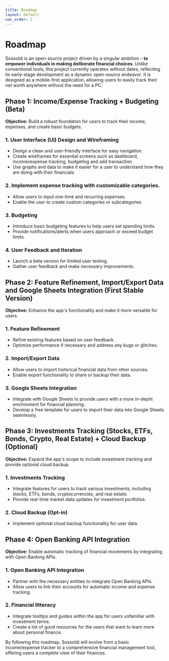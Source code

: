 ```yaml
---
title: Roadmap
layout: default
nav_order: 2
---
```


# Roadmap

Sossoldi is an open-source project driven by a singular ambition – **to empower individuals in making deliberate financial choices**. Unlike conventional tools, this project currently operates without dates, reflecting its early-stage development as a dynamic open-source endeavor. It is designed as a mobile-first application, allowing users to easily track their net worth anywhere without the need for a PC.

## Phase 1: Income/Expense Tracking + Budgeting (Beta)

**Objective:** Build a robust foundation for users to track their income, expenses, and create basic budgets.

### 1. User Interface (UI) Design and Wireframing

- Design a clean and user-friendly interface for easy navigation.
- Create wireframes for essential screens such as dashboard, income/expense tracking, budgeting and add transaction
- Use graphs and data to make it easier for a user to understand how they are doing with their financials

### 2. Implement expense tracking with customizable categories.

- Allow users to input one-time and recurring expenses.
- Enable the user to create custom categories or subcategories 

### 3. Budgeting

- Introduce basic budgeting features to help users set spending limits.
- Provide notifications/alerts when users approach or exceed budget limits.

### 4. User Feedback and Iteration

- Launch a beta version for limited user testing.
- Gather user feedback and make necessary improvements.

## Phase 2: Feature Refinement, Import/Export Data and Google Sheets Integration (First Stable Version)

**Objective:** Enhance the app's functionality and make it more versatile for users.

### 1. Feature Refinement

- Refine existing features based on user feedback.
- Optimize performance if necessary and address any bugs or glitches.

### 2. Import/Export Data

- Allow users to import historical financial data from other sources.
- Enable export functionality to share or backup their data.

### 3. Google Sheets Integration

- Integrate with Google Sheets to provide users with a more in-depht environment for financial planning.
- Develop a free template for users to import their data into Google Sheets seamlessly.

## Phase 3: Investments Tracking (Stocks, ETFs, Bonds, Crypto, Real Estate) + Cloud Backup (Optional)

**Objective:** Expand the app's scope to include investment tracking and provide optional cloud backup.

### 1. Investments Tracking

- Integrate features for users to track various investments, including stocks, ETFs, bonds, cryptocurrencies, and real estate.
- Provide real-time market data updates for investment portfolios.

### 2. Cloud Backup (Opt-in)

- Implement optional cloud backup functionality for user data.

## Phase 4: Open Banking API Integration

**Objective:** Enable automatic tracking of financial movements by integrating with Open Banking APIs.

### 1. Open Banking API Integration

- Partner with the necessary entities to integrate Open Banking APIs.
- Allow users to link their accounts for automatic income and expense tracking.

### 2. Financial litteracy

- Integrate tooltips and guides within the app for users unfamiliar with investment terms.
- Create a list of good resources for the users that want to learn more about personal finance.

By following this roadmap, Sossoldi will evolve from a basic income/expense tracker to a comprehensive financial management tool, offering users a complete view of their finances.